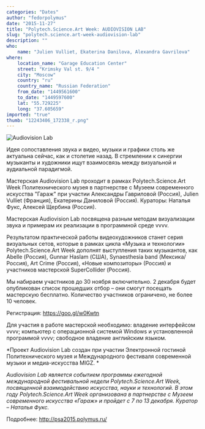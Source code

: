 ```yaml
---
categories: "Dates"
author: "fedorpolymus"
date: "2015-11-27"
title: "Polytech.Science.Art Week: AUDIOVISION LAB"
slug: "polytech.science.art-week-audiovision-lab"
description: ""
who: 
    name: "Julien Vulliet, Ekaterina Danilova, Alexandra Gavrilova"
where: 
    location_name: "Garage Education Center"
    street: "Krimsky Val st. 9/4 "
    city: "Moscow"
    country: "ru"
    country_name: "Russian Federation"
    from_date: "1449561600"
    to_date: "1449597600"
    lat: "55.729225"
    long: "37.605659"
imported: "true"
thumb: "12243406_172338_r.png"
---
```



![Audiovision Lab](12243406_172338_r.png) 

Идея сопоставления звука и видео, музыки и графики столь же актуальна сейчас, как и столетие назад. В стремлении к синергии музыканты и художники ищут взаимосвязь между визуальной и аудиальной парадигмой. 

Мастерская Audiovision Lab проходит в рамках Polytech.Science.Art Week Политехнического музея в партнерстве с Музеем современного искусства "Гараж" при участии Александры Гавриловой (Россия), Julien Vulliet (Франция), Екатерины Даниловой (Россия). Кураторы: Наталья Фукс, Алексей Щербина (Россия). 

Мастерская Audiovision Lab посвящена разным методам визуализации звука и примерам их реализации в программной среде vvvv. 

Результатом практической работы видеохудожников станет серия визуальных сетов, которые в рамках цикла «Музыка и технологии» Polytech.Science.Art Week дополнят выступления таких музыкантов, как Abelle (Россия), Gunnar Haslam (США), Synaesthesia band (Мексика/Россия), Art Crime (Россия), «Новые композиторы» (Россия) и участников мастерской SuperCollider (Россия). 

Мы набираем участников до 30 ноября включительно. 2 декабря будет опубликован список прошедших отбор – они смогут посещать мастерскую бесплатно. Количество участников ограничено, не более 10 человек. 

Регистрация: https://goo.gl/w0Kwtn

Для участия в работе мастерской необходимо: 
владение интерфейсом vvvv; 
компьютер с операционной системой Windows и установленной программой vvvv; 
свободное владение английским языком. 

*Проект Audiovision Lab создан при участии Электронной гостиной Политехнического музея и Международного фестиваля современной музыки и медиа-искусства MIGZ. *

*Audiovision Lab является событием программы ежегодной международной фестивальной недели Polytech.Science.Art Week, посвященной взаимодействию искусства, науки и технологий. В этом году Polytech.Science.Art Week организована в партнерстве с Музеем современного искусства «Гараж» и пройдет с 7 по 13 декабря. Куратор – Наталья Фукс.*

Подробнее: http://psa2015.polymus.ru/